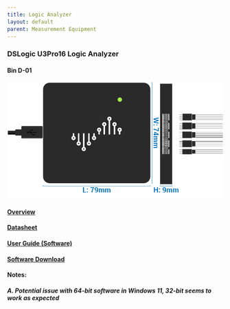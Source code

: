 ```yaml
---
title: Logic Analyzer
layout: default
parent: Measurement Equipment
---
```


### DSLogic U3Pro16 Logic Analyzer
#### Bin D-01

![Oscilloscope Image](../images/logic.png)

#### [Overview](https://www.dreamsourcelab.com/shop/logic-analyzer/dslogic-u3pro16/)
#### [Datasheet](https://www.dreamsourcelab.com/doc/DSLogic_U3Pro16_Datasheet.pdf)
#### [User Guide (Software)](https://www.dreamsourcelab.com/doc/DSView_User_Guide.pdf)
#### [Software Download](https://www.dreamsourcelab.com/download/)

#### Notes:
##### A. Potential issue with 64-bit software in Windows 11, 32-bit seems to work as expected


